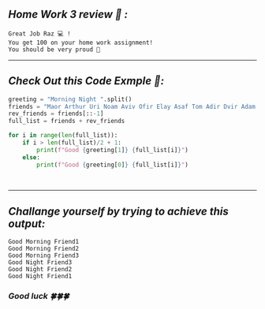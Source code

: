 ## _Home Work 3 review 🤔 :_ 
    Great Job Raz 💻 ! 
    You get 100 on your home work assignment! 
    You should be very proud 💪
___
## _Check Out this Code Exmple 🔬:_

```python
greeting = "Morning Night ".split()
friends = "Maor Arthur Uri Noam Aviv Ofir Elay Asaf Tom Adir Dvir Adam Itay Ofir Raz Eran".split()
rev_friends = friends[::-1]
full_list = friends + rev_friends

for i in range(len(full_list)):
    if i > len(full_list)/2 + 1:
        print(f"Good {greeting[1]} {full_list[i]}")
    else:
        print(f"Good {greeting[0]} {full_list[i]}")
    
    

```


___

## _Challange yourself by trying to achieve this output:_

    Good Morning Friend1
    Good Morning Friend2
    Good Morning Friend3
    Good Night Friend3
    Good Night Friend2
    Good Night Friend1


### _Good luck 🍀🍀🍀_
